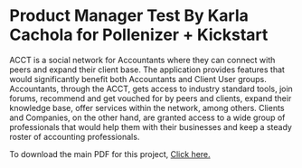 Product Manager Test By Karla Cachola for Pollenizer + Kickstart
========================================

ACCT is a social network for Accountants where they can connect with peers and expand their client base. The application provides features that would significantly benefit both Accountants and Client User groups. Accountants, through the ACCT, gets access to industry standard tools, join forums, recommend and get vouched for by peers and clients, expand their knowledge base, offer services within the network, among others. Clients and Companies, on the other hand, are granted access to a wide group of professionals that would help them with their businesses and keep a steady roster of accounting professionals.

To download the main PDF for this project,  <a href="https://github.com/UXrockstar/Karla-Cachola-for-Pollenizer---Kickstart/blob/master/Pollenizer%20PM%20test%20by%20Karla%20Cachola.pdf?raw=true"> Click here.</a> 
